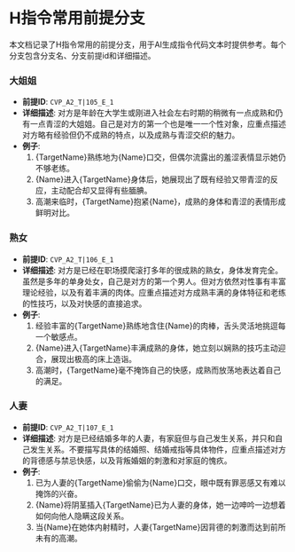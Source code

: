 # H指令常用前提分支

本文档记录了H指令常用的前提分支，用于AI生成指令代码文本时提供参考。每个分支包含分支名、分支前提id和详细描述。

### 大姐姐
- **前提ID**: `CVP_A2_T|105_E_1`
- **详细描述**: 对方是年龄在大学生或刚进入社会左右时期的稍微有一点成熟和仍有一点青涩的大姐姐。自己是对方的第一个也是唯一一个性对象，应重点描述对方略有经验但仍不成熟的特点，以及成熟与青涩交织的魅力。
- **例子**:
  1. {TargetName}熟练地为{Name}口交，但偶尔流露出的羞涩表情显示她仍不够老练。
  2. {Name}进入{TargetName}身体后，她展现出了既有经验又带青涩的反应，主动配合却又显得有些腼腆。
  3. 高潮来临时，{TargetName}抱紧{Name}，成熟的身体和青涩的表情形成鲜明对比。

### 熟女
- **前提ID**: `CVP_A2_T|106_E_1`
- **详细描述**: 对方是已经在职场摸爬滚打多年的很成熟的熟女，身体发育完全。虽然是多年的单身处女，自己是对方的第一个男人。但对方依然对性事有丰富理论经验，以及有着丰满的肉体。应重点描述对方成熟丰满的身体特征和老练的性技巧，以及对快感的直接追求。
- **例子**:
  1. 经验丰富的{TargetName}熟练地含住{Name}的肉棒，舌头灵活地挑逗每一个敏感点。
  2. {Name}进入{TargetName}丰满成熟的身体，她立刻以娴熟的技巧主动迎合，展现出极高的床上造诣。
  3. 高潮时，{TargetName}毫不掩饰自己的快感，成熟而放荡地表达着自己的满足。

### 人妻
- **前提ID**: `CVP_A2_T|107_E_1`
- **详细描述**: 对方是已经结婚多年的人妻，有家庭但与自己发生关系，并只和自己发生关系。不要描写具体的结婚照、结婚戒指等具体物件，应重点描述对方的背德感与禁忌快感，以及背叛婚姻的刺激和对家庭的愧疚。
- **例子**:
  1. 已为人妻的{TargetName}偷偷为{Name}口交，眼中既有罪恶感又有难以掩饰的兴奋。
  2. {Name}将阴茎插入{TargetName}已为人妻的身体，她一边呻吟一边想着如何向他人隐瞒这段关系。
  3. 当{Name}在她体内射精时，人妻{TargetName}因背德的刺激而达到前所未有的高潮。
